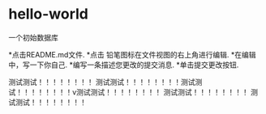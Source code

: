 # hello-world
一个初始数据库


*点击README.md文件.
*点击  铅笔图标在文件视图的右上角进行编辑.
*在编辑中，写一下你自己.
*编写一条描述您更改的提交消息.
*单击提交更改按钮.

测试测试！！！！！！！！
测试测试！！！！！！！！测试测试！！！！！！！！v测试测试！！！！！！！！
测试测试！！！！！！！！
测试测试！！！！！！！！

